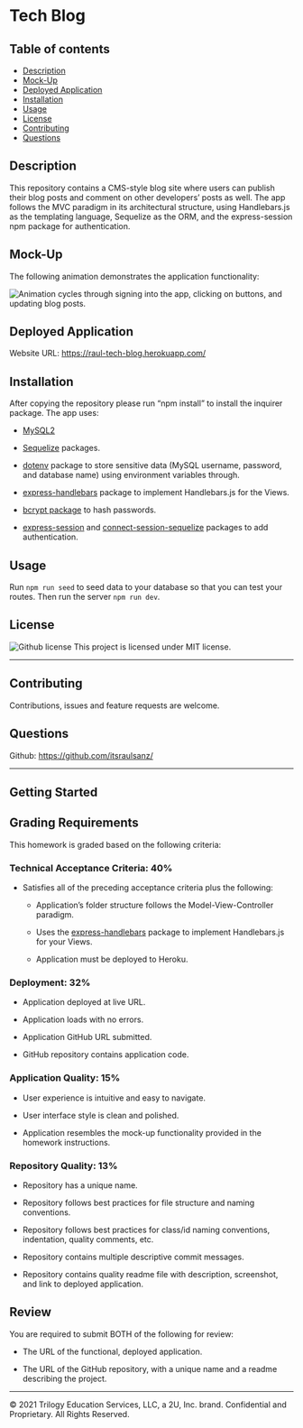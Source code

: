 # Tech Blog

## Table of contents

- [Description](#description)
- [Mock-Up](#mock-up)
- [Deployed Application](#deployed-application)
- [Installation](#installation)
- [Usage](#usage)
- [License](#license)
- [Contributing](#contributing)
- [Questions](#questions)


## Description

This repository contains a CMS-style blog site where users can publish their blog posts and comment on other developers’ posts as well. The app follows the MVC paradigm in its architectural structure, using Handlebars.js as the templating language, Sequelize as the ORM, and the express-session npm package for authentication.

## Mock-Up

The following animation demonstrates the application functionality:

![Animation cycles through signing into the app, clicking on buttons, and updating blog posts.](./assets/blog.gif) 

## Deployed Application

  Website URL: <a href="https://raul-tech-blog.herokuapp.com/">https://raul-tech-blog.herokuapp.com/</a>

## Installation

After copying the repository please run “npm install” to install the inquirer package.
The app uses:

- [MySQL2](https://www.npmjs.com/package/mysql)

- [Sequelize](https://www.npmjs.com/package/sequelize) packages.

- [dotenv](https://www.npmjs.com/package/dotenv) package to store sensitive data (MySQL username, password, and database name) using environment variables through.

- [express-handlebars](https://www.npmjs.com/package/express-handlebars) package to implement Handlebars.js for the Views.

- [bcrypt package](https://www.npmjs.com/package/bcrypt) to hash passwords.

- [express-session](https://www.npmjs.com/package/express-session) and [connect-session-sequelize](https://www.npmjs.com/package/connect-session-sequelize) packages to add authentication.

## Usage

Run `npm run seed` to seed data to your database so that you can test your routes. Then run the server `npm run dev`.


## License

![Github license](https://img.shields.io/badge/license-MIT-blue.svg)
This project is licensed under MIT license.

---

## Contributing

Contributions, issues and feature requests are welcome.

## Questions

Github: <a href="https://github.com/itsraulsanz/">https://github.com/itsraulsanz/</a><br />


---



## Getting Started



## Grading Requirements

This homework is graded based on the following criteria:

### Technical Acceptance Criteria: 40%

* Satisfies all of the preceding acceptance criteria plus the following:

    * Application’s folder structure follows the Model-View-Controller paradigm.

    * Uses the [express-handlebars](https://www.npmjs.com/package/express-handlebars) package to implement Handlebars.js for your Views.

    * Application must be deployed to Heroku.

### Deployment: 32%

* Application deployed at live URL.

* Application loads with no errors.

* Application GitHub URL submitted.

* GitHub repository contains application code.

### Application Quality: 15%

* User experience is intuitive and easy to navigate.

* User interface style is clean and polished.

* Application resembles the mock-up functionality provided in the homework instructions.

### Repository Quality: 13%

* Repository has a unique name.

* Repository follows best practices for file structure and naming conventions.

* Repository follows best practices for class/id naming conventions, indentation, quality comments, etc.

* Repository contains multiple descriptive commit messages.

* Repository contains quality readme file with description, screenshot, and link to deployed application.

## Review

You are required to submit BOTH of the following for review:

* The URL of the functional, deployed application.

* The URL of the GitHub repository, with a unique name and a readme describing the project.

---
© 2021 Trilogy Education Services, LLC, a 2U, Inc. brand. Confidential and Proprietary. All Rights Reserved.
